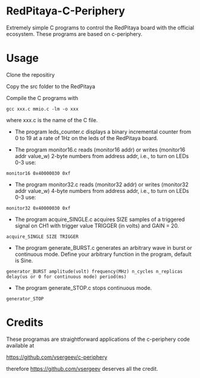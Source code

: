 # RedPitaya-C-Periphery                                                                                
Extremely simple C programs to control the RedPitaya board with the official ecosystem. These programs are based on c-periphery.                                   
                                                                                                                                    
                                                                                                       
# Usage                                                                                                
                                                                                                       
Clone the repositiry                                                                                   
                                                                                                       
Copy the src folder to the RedPitaya                                                                   
                                                                                                       
Compile the C programs with                                                                            
                                                                                                       
```                                                                                                    
gcc xxx.c mmio.c -lm -o xxx               
```                                                                                                    
where xxx.c is the name of the C file.                                                                 
                                                                                                       
- The program leds_counter.c displays a binary incremental counter from 0 to 19 at a rate of 1Hz on the leds of the RedPitaya board.

- The program monitor16.c reads (monitor16 addr) or writes (monitor16 addr value_w) 2-byte numbers from address addr, i.e., to turn on LEDs 0-3 use:
```                                                                                                    
monitor16 0x40000030 0xf            
```

- The program monitor32.c reads (monitor32 addr) or writes (monitor32 addr value_w) 4-byte numbers from address addr, i.e., to turn on LEDs 0-3 use:
```                                                                                                    
monitor32 0x40000030 0xf            
```

- The program acquire_SINGLE.c acquires SIZE samples of a triggered signal on CH1 with trigger value TRIGGER (in volts) and GAIN = 20. 
```                                                                                                    
acquire_SINGLE SIZE TRIGGER           
```

- The program generate_BURST.c generates an arbitrary wave in burst or continuous mode. Define your arbitrary function in the program, default is Sine.
```                                                                                                    
generator_BURST amplitude(volt) frequency(MHz) n_cycles n_replicas delay(us or 0 for continuous mode) period(ms)  
```

- The program generate_STOP.c stops continuous mode.
```                                                                                                    
generator_STOP  
```

                                                                                                       
# Credits                                                                                              
                                                                                                       
These programas are straightforward applications of the c-periphery code available at                  
                                                                                                       
https://github.com/vsergeev/c-periphery                                                                
                                                                                                       
therefore https://github.com/vsergeev deserves all the credit.                                         
